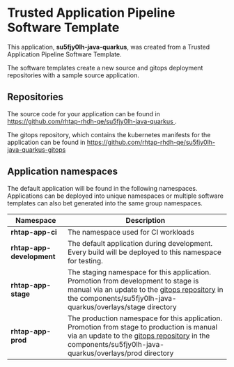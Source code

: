 # Trusted Application Pipeline Software Template

This application, **su5fjy0lh-java-quarkus**, was created from a Trusted Application Pipeline Software Template.

The software templates create a new source and gitops deployment repositories with a sample source application. 

## Repositories

The source code for your application can be found in [https://github.com/rhtap-rhdh-qe/su5fjy0lh-java-quarkus ](https://github.com/rhtap-rhdh-qe/su5fjy0lh-java-quarkus ).
 
The gitops repository, which contains the kubernetes manifests for the application can be found in 
[https://github.com/rhtap-rhdh-qe/su5fjy0lh-java-quarkus-gitops ](https://github.com/rhtap-rhdh-qe/su5fjy0lh-java-quarkus-gitops ) 

## Application namespaces 

The default application will be found in the following namespaces. Applications can be deployed into unique namespaces or multiple software templates can also bet generated into the same group namespaces.  

|  Namespace   |  Description   |  
| -------- | -------- |
| **rhtap-app-ci** | The namespace used for CI workloads |
| **rhtap-app-development** | The default application during development. Every build will be deployed to this namespace for testing. |
| **rhtap-app-stage** | The staging namespace for this application. Promotion from development to stage is manual via an update to the [gitops repository](https://github.com/rhtap-rhdh-qe/su5fjy0lh-java-quarkus-gitops ) in the components/su5fjy0lh-java-quarkus/overlays/stage directory |
| **rhtap-app-prod** | The production namespace for this application. Promotion from stage to production is manual via an update to the [gitops repository](https://github.com/rhtap-rhdh-qe/su5fjy0lh-java-quarkus-gitops ) in the components/su5fjy0lh-java-quarkus/overlays/prod directory |